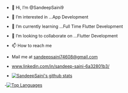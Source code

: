 - 👋 Hi, I’m @SandeepSaini9
- 👀 I’m interested in ...App Development
- 🌱 I’m currently learning ...Full Time Flutter Development
- 💞️ I’m looking to collaborate on ...Flutter Development
- 📫 How to reach me 
- Mail me at sandeepsaini74608@gmail.com
- www.linkedin.com/in/sandeep-saini-6a32801b3/

- [![SandeepSaini's github stats](https://github-readme-stats.vercel.app/api?username=SandeepSaini9&count_private=true&show_icons=true&theme=radical&hide_rank=false)](https://github.com/anuraghazra/github-readme-stats)

-[![Top Languages](https://github-readme-stats.vercel.app/api/top-langs/?username=SandeepSaini9)](https://github.com/SandeepSaini9/github-readme-stats)

